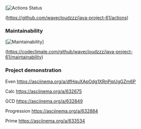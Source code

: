 [![Actions Status](https://github.com/wavecloudzzz/java-project-61/actions/workflows/hexlet-check.yml/badge.svg)

(https://github.com/wavecloudzzz/java-project-61/actions)

### Maintainability
[![Maintainability](https://api.codeclimate.com/v1/badges/8dec38db45fe0845fce4/maintainability)]

(https://codeclimate.com/github/wavecloudzzz/java-project-61/maintainability)

### Project demonstration
Even
https://asciinema.org/a/dfHquXApOdg1XRnPjpUgGZm6P

Calc
https://asciinema.org/a/632675

GCD
https://asciinema.org/a/632849

Progression
https://asciinema.org/a/632884

Prime
https://asciinema.org/a/633534
